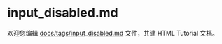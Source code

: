 input_disabled.md
===

欢迎您编辑 <a target="__blank" href="https://github.com/jaywcjlove/html-tutorial/blob/master/docs/tags/input_disabled.md">docs/tags/input_disabled.md</a> 文件，共建 HTML Tutorial 文档。